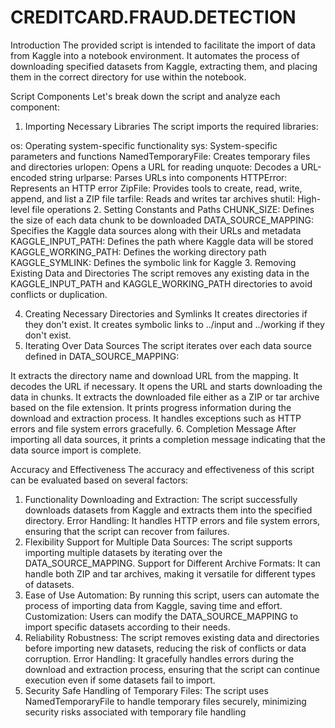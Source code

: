 # CREDITCARD.FRAUD.DETECTION


Introduction
The provided script is intended to facilitate the import of data from Kaggle into a notebook environment. It automates the process of downloading specified datasets from Kaggle, extracting them, and placing them in the correct directory for use within the notebook.

Script Components
Let's break down the script and analyze each component:

1. Importing Necessary Libraries
The script imports the required libraries:

os: Operating system-specific functionality
sys: System-specific parameters and functions
NamedTemporaryFile: Creates temporary files and directories
urlopen: Opens a URL for reading
unquote: Decodes a URL-encoded string
urlparse: Parses URLs into components
HTTPError: Represents an HTTP error
ZipFile: Provides tools to create, read, write, append, and list a ZIP file
tarfile: Reads and writes tar archives
shutil: High-level file operations
2. Setting Constants and Paths
CHUNK_SIZE: Defines the size of each data chunk to be downloaded
DATA_SOURCE_MAPPING: Specifies the Kaggle data sources along with their URLs and metadata
KAGGLE_INPUT_PATH: Defines the path where Kaggle data will be stored
KAGGLE_WORKING_PATH: Defines the working directory path
KAGGLE_SYMLINK: Defines the symbolic link for Kaggle
3. Removing Existing Data and Directories
The script removes any existing data in the KAGGLE_INPUT_PATH and KAGGLE_WORKING_PATH directories to avoid conflicts or duplication.

4. Creating Necessary Directories and Symlinks
It creates directories if they don't exist.
It creates symbolic links to ../input and ../working if they don't exist.
5. Iterating Over Data Sources
The script iterates over each data source defined in DATA_SOURCE_MAPPING:

It extracts the directory name and download URL from the mapping.
It decodes the URL if necessary.
It opens the URL and starts downloading the data in chunks.
It extracts the downloaded file either as a ZIP or tar archive based on the file extension.
It prints progress information during the download and extraction process.
It handles exceptions such as HTTP errors and file system errors gracefully.
6. Completion Message
After importing all data sources, it prints a completion message indicating that the data source import is complete.

Accuracy and Effectiveness
The accuracy and effectiveness of this script can be evaluated based on several factors:

1. Functionality
Downloading and Extraction: The script successfully downloads datasets from Kaggle and extracts them into the specified directory.
Error Handling: It handles HTTP errors and file system errors, ensuring that the script can recover from failures.
2. Flexibility
Support for Multiple Data Sources: The script supports importing multiple datasets by iterating over the DATA_SOURCE_MAPPING.
Support for Different Archive Formats: It can handle both ZIP and tar archives, making it versatile for different types of datasets.
3. Ease of Use
Automation: By running this script, users can automate the process of importing data from Kaggle, saving time and effort.
Customization: Users can modify the DATA_SOURCE_MAPPING to import specific datasets according to their needs.
4. Reliability
Robustness: The script removes existing data and directories before importing new datasets, reducing the risk of conflicts or data corruption.
Error Handling: It gracefully handles errors during the download and extraction process, ensuring that the script can continue execution even if some datasets fail to import.
5. Security
Safe Handling of Temporary Files: The script uses NamedTemporaryFile to handle temporary files securely, minimizing security risks associated with temporary file handling
